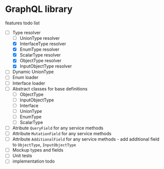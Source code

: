 # GraphQL library

features todo list
- [ ] Type resolver
  - [ ] UnionType resolver
  - [x] InterfaceType resolver
  - [x] EnumType resolver
  - [x] ScalarType resolver
  - [x] ObjectType resolver
  - [x] InputObjectType resolver
- [ ] Dynamic UnionType
- [ ] Enum loader
- [ ] Interface loader
- [ ] Abstract classes for base definitions
  - [ ] ObjectType
  - [ ] InputObjectType
  - [ ] Interface
  - [ ] UnionType
  - [ ] EnumType
  - [ ] ScalarType
- [ ] Atribute `QueryField` for any service methods
- [ ] Attribute `MutationField` for any service methods
- [ ] Attribute `AdditionalField` for any service methods - add additional field to `ObjectType`, `InputObjectType`
- [ ] Mockup types and fields
- [ ] Unit tests
- [ ] implementation todo
